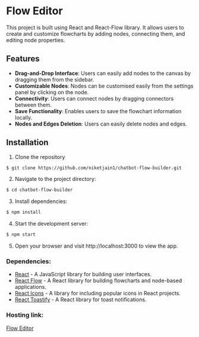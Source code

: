 # Flow Editor

This project is built using React and React-Flow library. It allows users to create and customize flowcharts by adding nodes, connecting them, and editing node properties.

## Features

- **Drag-and-Drop Interface**: Users can easily add nodes to the canvas by dragging them from the sidebar.
- **Customizable Nodes**: Nodes can be customised easily from the settings panel by clicking on the node.
- **Connectivity**: Users can connect nodes by dragging connectors between them.
- **Save Functionality**: Enables users to save the flowchart information locally.
- **Nodes and Edges Deletion**: Users can easily delete nodes and edges.

## Installation

1. Clone the repository

```bash
$ git clone https://github.com/niketjain1/chatbot-flow-builder.git
```

2. Navigate to the project directory:

```bash
$ cd chatbot-flow-builder
```

3. Install dependencies:

```bash
$ npm install
```

4. Start the development server:

```bash
$ npm start
```

5. Open your browser and visit http://localhost:3000 to view the app.

### Dependencies:

- [React](https://reactjs.org/) - A JavaScript library for building user interfaces.
- [React Flow](https://reactflow.dev/) - A React library for building flowcharts and node-based applications.
- [React Icons](https://react-icons.github.io/react-icons/) - A library for including popular icons in React projects.
- [React Toastify](https://fkhadra.github.io/react-toastify/) - A React library for toast notifications.

### Hosting link:
[Flow Editor](https://chatbot-flow-builder-khaki.vercel.app/)